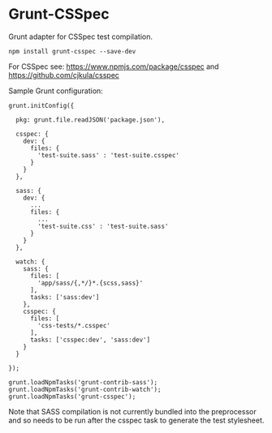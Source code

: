 Grunt-CSSpec
============

Grunt adapter for CSSpec test compilation.

    npm install grunt-csspec --save-dev

For CSSpec see: https://www.npmjs.com/package/csspec and https://github.com/cjkula/csspec

Sample Grunt configuration:

    grunt.initConfig({

      pkg: grunt.file.readJSON('package.json'),

      csspec: {
        dev: {
          files: {
            'test-suite.sass' : 'test-suite.csspec'
          }
        }
      },

      sass: {
        dev: {
          ...
          files: {
            ...
            'test-suite.css' : 'test-suite.sass'
          }
        }
      },

      watch: {
        sass: {
          files: [
            'app/sass/{,*/}*.{scss,sass}'
          ],
          tasks: ['sass:dev']
        },
        csspec: {
          files: [
            'css-tests/*.csspec'
          ],
          tasks: ['csspec:dev', 'sass:dev']
        }
      }

    });

    grunt.loadNpmTasks('grunt-contrib-sass');
    grunt.loadNpmTasks('grunt-contrib-watch');
    grunt.loadNpmTasks('grunt-csspec');

Note that SASS compilation is not currently bundled into the preprocessor and so needs to be run after the csspec task to generate the test stylesheet.
